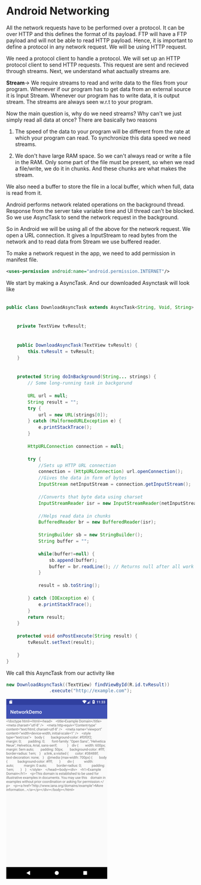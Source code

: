 # Android Networking



All the network requests have to be performed over a protocol. It can be over HTTP and this defines the format of its payload. FTP will have a FTP payload and will not be able to read HTTP payload. Hence, it is important to define a protocol in any network request. We will be using HTTP request.

We need a protocol client to handle a protocol. We will set up an HTTP protocol client to send HTTP requests. This request are sent and recieved through streams. Next, we understand what aactually streams are.


**Stream**-> We require streams to read and write data to the files from your program. Whenever if our program has to get data from an external source it is Input Stream. Whenever our program has to write data, it is output stream. The streams are always seen w.r.t to your program.

Now the main question is, why do we need streams? Why can't we just simply read all data at once?
There are basically two reasons
1. The speed of the data to your program will be different from the rate at which your program can read. To synchronize this data speed we need streams.

2. We don't have large RAM space. So we can't always read or write a file in the RAM. Only some part of the file must be present, so when we read a file/write, we do it in chunks. And these chunks are what makes the stream.

We also need a buffer to store the file in a local buffer, which when full, data is read from it.

Android performs network related operations on the background thread. Response from the server take variable time and UI thread can't be blocked. So we use AsyncTask to send the network request in the background.

So in Android we will be using all of the above for the network request. We open a URL connection. It gives a InputStream to read bytes from the network and to read data from Stream we use buffered reader.

To make a network request in the app, we need to add permission in manifest file.
```xml
<uses-permission android:name="android.permission.INTERNET"/>
```
We start by making a AsyncTask. And our downloaded Asynctask will look like
```java

public class DownloadAsyncTask extends AsyncTask<String, Void, String> {


    private TextView tvResult;


    public DownloadAsyncTask(TextView tvResult) {
        this.tvResult = tvResult;
    }


    protected String doInBackground(String... strings) {
        // Some long-running task in backgorund

        URL url = null;
        String result = "";
        try {
            url = new URL(strings[0]);
        } catch (MalformedURLException e) {
            e.printStackTrace();
        }

        HttpURLConnection connection = null;

        try {
            //Sets up HTTP URL connection
            connection = (HttpURLConnection) url.openConnection();
            //Gives the data in form of bytes
            InputStream netInputStream = connection.getInputStream();

            //Converts that byte data using charset
            InputStreamReader isr = new InputStreamReader(netInputStream);

            //Helps read data in chunks
            BufferedReader br = new BufferedReader(isr);

            StringBuilder sb = new StringBuilder();
            String buffer = "";

            while(buffer!=null) {
                sb.append(buffer);
                buffer = br.readLine(); // Returns null after all work
            }

            result = sb.toString();

        } catch (IOException e) {
            e.printStackTrace();
        }
        return result;
    }

    protected void onPostExecute(String result) {
        tvResult.setText(result);

    }
}
```
We call this AsyncTask from our activity like
```java
new DownloadAsyncTask((TextView) findViewById(R.id.tvResult))
                .execute("http://example.com");
```
![](./img/asynDownload.png)
